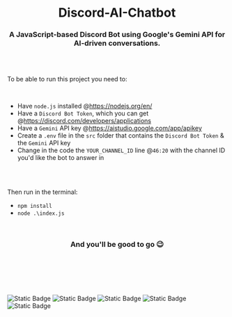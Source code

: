 <h1 align='center'>Discord-AI-Chatbot</h1>

<h3 align="center">A JavaScript-based Discord Bot using Google's Gemini API for AI-driven conversations.</h3>

<br><br>

To be able to run this project you need to:

<br>

* Have `node.js` installed @https://nodejs.org/en/
* Have a `Discord Bot Token`, which you can get @https://discord.com/developers/applications
* Have a `Gemini` API key @https://aistudio.google.com/app/apikey
* Create a `.env` file in the `src` folder that contains the `Discord Bot Token` & the `Gemini` API key
* Change in the code the `YOUR_CHANNEL_ID` line @`46:20` with the channel ID you'd like the bot to answer in

<br><br>

Then run in the terminal:
  * `npm install`
  * `node .\index.js`

<br>

<h3 align='center'>And you'll be good to go 😉</h3>

<br>

#

<br>

<img align='center' alt="Static Badge" src="https://img.shields.io/badge/Node.js-green"> <img align='center' alt="Static Badge" src="https://img.shields.io/badge/Build-JavaScript-yellow"> <img align='center' alt="Static Badge" src="https://img.shields.io/badge/Open-source-blue"> <img align='center' alt="Static Badge" src="https://img.shields.io/badge/license-GPL--3.0-orange"> <img align='center' alt="Static Badge" src="https://img.shields.io/badge/Visual%20Studio%20Code-blue">




